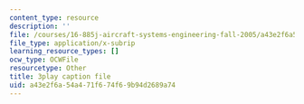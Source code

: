 ```yaml
---
content_type: resource
description: ''
file: /courses/16-885j-aircraft-systems-engineering-fall-2005/a43e2f6a54a471f674f69b94d2689a74_XWjSXlxpDfU.srt
file_type: application/x-subrip
learning_resource_types: []
ocw_type: OCWFile
resourcetype: Other
title: 3play caption file
uid: a43e2f6a-54a4-71f6-74f6-9b94d2689a74
---
```

